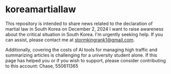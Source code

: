 # koreamartiallaw
This repository is intended to share news related to the declaration of martial law in South Korea on December 2, 2024
I want to raise awareness about the critical situation in South Korea. I'm urgently seeking help. If you can assist, please contact me at stormkingrank1@gmail.com.

Additionally, covering the costs of AI tools for managing high traffic and summarizing articles is challenging for a university student alone. If this page has helped you or if you wish to support, please consider contributing to this account: Chase, 550611365
